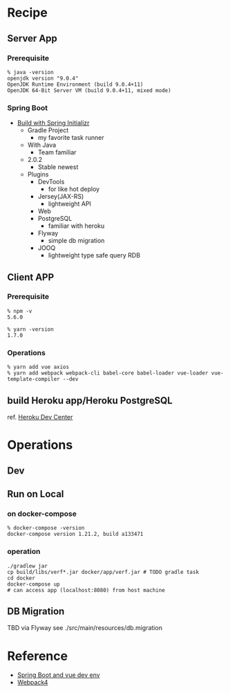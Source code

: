 # Recipe
## Server App
### Prerequisite
```
% java -version
openjdk version "9.0.4"
OpenJDK Runtime Environment (build 9.0.4+11)
OpenJDK 64-Bit Server VM (build 9.0.4+11, mixed mode)
```

### Spring Boot
- [Build with Spring Initializr](https://start.spring.io/)
    - Gradle Project
        - my favorite task runner
    - With Java
        - Team familiar
    - 2.0.2
        - Stable newest
    - Plugins
        - DevTools
            - for like hot deploy
        - Jersey(JAX-RS) 
            - lightweight API
        - Web
        - PostgreSQL
            - familiar with heroku
        - Flyway
            - simple db migration
        - JOOQ
            - lightweight type safe query RDB 
## Client APP
### Prerequisite
```
% npm -v
5.6.0

% yarn -version
1.7.0
```

### Operations
```
% yarn add vue axios
% yarn add webpack webpack-cli babel-core babel-loader vue-loader vue-template-compiler --dev

```
            
## build Heroku app/Heroku PostgreSQL
ref. [Heroku Dev Center](https://devcenter.heroku.com/articles/deploying-spring-boot-apps-to-heroku)            


# Operations
## Dev 
## Run on Local
### on docker-compose
```
% docker-compose -version
docker-compose version 1.21.2, build a133471
```

### operation
```
./gradlew jar
cp build/libs/verf*.jar docker/app/verf.jar # TODO gradle task
cd docker
docker-compose up
# can access app (localhost:8080) from host machine
```

## DB Migration
TBD
via Flyway 
see ./src/main/resources/db.migration

# Reference
- [Spring Boot and vue dev env](https://backpaper0.github.io/ghosts/spring-boot-doma-vue)
- [Webpack4](https://qiita.com/soarflat/items/28bf799f7e0335b68186)
